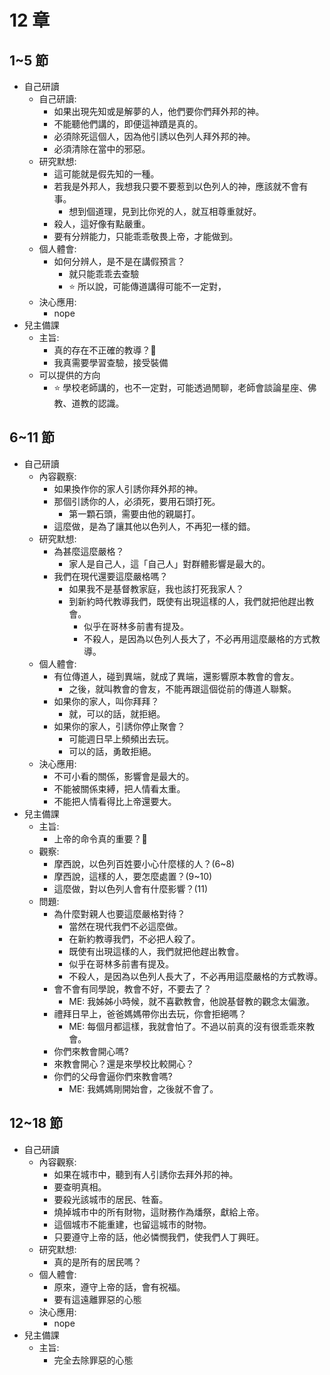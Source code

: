 # 12 章

## 1~5 節

- 自己研讀
  - 自己研讀:
    - 如果出現先知或是解夢的人，他們要你們拜外邦的神。
    - 不能聽他們講的，即便這神蹟是真的。
    - 必須除死這個人，因為他引誘以色列人拜外邦的神。
    - 必須清除在當中的邪惡。
  - 研究默想:
    - 這可能就是假先知的一種。
    - 若我是外邦人，我想我只要不要惹到以色列人的神，應該就不會有事。
      - 想到個道理，見到比你兇的人，就互相尊重就好。
    - 殺人，這好像有點嚴重。
    - 要有分辨能力，只能乖乖敬畏上帝，才能做到。
  - 個人體會:
    - 如何分辨人，是不是在講假預言？
      - 就只能乖乖去查驗
      - ⭐ 所以說，可能傳道講得可能不一定對，
  - 決心應用:
    - nope
- 兒主備課
  - 主旨:
    - 真的存在不正確的教導？🤔
    - 我真需要學習查驗，接受裝備
  - 可以提供的方向
    - ⭐ 學校老師講的，也不一定對，可能透過閒聊，老師會談論星座、佛教、道教的認識。

## 6~11 節

- 自己研讀
  - 內容觀察:
    - 如果換作你的家人引誘你拜外邦的神。
    - 那個引誘你的人，必須死，要用石頭打死。
      - 第一顆石頭，需要由他的親屬打。
    - 這麼做，是為了讓其他以色列人，不再犯一樣的錯。
  - 研究默想:
    - 為甚麼這麼嚴格？
      - 家人是自己人，這「自己人」對群體影響是最大的。
    - 我們在現代還要這麼嚴格嗎？
      - 如果我不是基督教家庭，我也該打死我家人？
      - 到新約時代教導我們，既使有出現這樣的人，我們就把他趕出教會。
        - 似乎在哥林多前書有提及。
        - 不殺人，是因為以色列人長大了，不必再用這麼嚴格的方式教導。
  - 個人體會:
    - 有位傳道人，碰到異端，就成了異端，還影響原本教會的會友。
      - 之後，就叫教會的會友，不能再跟這個從前的傳道人聯繫。
    - 如果你的家人，叫你拜拜？
      - 就，可以的話，就拒絕。
    - 如果你的家人，引誘你停止聚會？
      - 可能週日早上頻頻出去玩。
      - 可以的話，勇敢拒絕。
  - 決心應用:
    - 不可小看的關係，影響會是最大的。
    - 不能被關係束縛，把人情看太重。
    - 不能把人情看得比上帝還要大。
- 兒主備課
  - 主旨:
    - 上帝的命令真的重要？🤔
  - 觀察:
    - 摩西說，以色列百姓要小心什麼樣的人？(6~8)
    - 摩西說，這樣的人，要怎麼處置？(9~10)
    - 這麼做，對以色列人會有什麼影響？(11)
  - 問題:
    - 為什麼對親人也要這麼嚴格對待？
      - 當然在現代我們不必這麼做。
      - 在新約教導我們，不必把人殺了。
      - 既使有出現這樣的人，我們就把他趕出教會。
      - 似乎在哥林多前書有提及。
      - 不殺人，是因為以色列人長大了，不必再用這麼嚴格的方式教導。
    - 會不會有同學說，教會不好，不要去了？
      - ME: 我姊姊小時候，就不喜歡教會，他說基督教的觀念太偏激。
    - 禮拜日早上，爸爸媽媽帶你出去玩，你會拒絕嗎？
      - ME: 每個月都這樣，我就會怕了。不過以前真的沒有很乖乖來教會。
    - 你們來教會開心嗎?
    - 來教會開心？還是來學校比較開心？
    - 你們的父母會逼你們來教會嗎?
      - ME: 我媽媽剛開始會，之後就不會了。

## 12~18 節

- 自己研讀
  - 內容觀察:
    - 如果在城市中，聽到有人引誘你去拜外邦的神。
    - 要查明真相。
    - 要殺光該城市的居民、牲畜。
    - 燒掉城市中的所有財物，這財務作為燔祭，獻給上帝。
    - 這個城市不能重建，也留這城市的財物。
    - 只要遵守上帝的話，他必憐憫我們，使我們人丁興旺。
  - 研究默想:
    - 真的是所有的居民嗎？
  - 個人體會:
    - 原來，遵守上帝的話，會有祝福。
    - 要有這遠離罪惡的心態
  - 決心應用:
    - nope
- 兒主備課
  - 主旨:
    - 完全去除罪惡的心態
